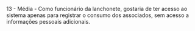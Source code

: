 13 - Média - Como funcionário da lanchonete, gostaria de ter acesso ao sistema apenas para registrar o consumo
dos associados, sem acesso a informações pessoais adicionais.

